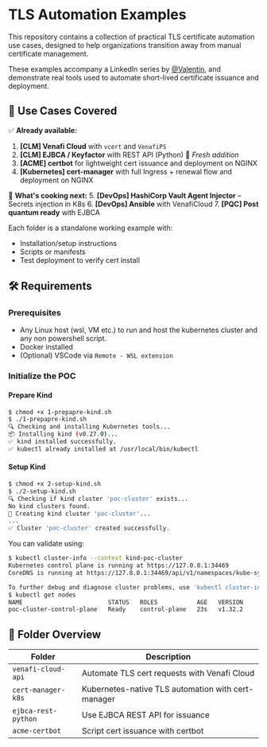 # TLS Automation Examples

This repository contains a collection of practical TLS certificate automation use cases, designed to help organizations transition away from manual certificate management.

These examples accompany a LinkedIn series by [@Valentin](https://www.linkedin.com/posts/vchatela_%F0%9D%97%A7%F0%9D%97%9F%F0%9D%97%A6-%F0%9D%97%94%F0%9D%98%82%F0%9D%98%81%F0%9D%97%BC%F0%9D%97%BA%F0%9D%97%AE%F0%9D%98%81%F0%9D%97%B6%F0%9D%97%BC%F0%9D%97%BB-%F0%9D%97%99%F0%9D%97%BF%F0%9D%97%BC%F0%9D%97%BA-activity-7328029709252837377-zLnZ/), and demonstrate real tools used to automate short-lived certificate issuance and deployment.

## 📌 Use Cases Covered

✅ **Already available:**
1. **[CLM] Venafi Cloud** with `vcert` and `VenafiPS`
2. **[CLM] EJBCA / Keyfactor** with REST API (Python) 🎯 *Fresh addition*
3. **[ACME] certbot** for lightweight cert issuance and deployment on NGINX
4. **[Kubernetes] cert-manager** with full Ingress + renewal flow and deployment on NGINX

🧪 **What's cooking next:**
5. **[DevOps] HashiCorp Vault Agent Injector** – Secrets injection in K8s
6. **[DevOps] Ansible** with VenafiCloud
7. **[PQC] Post quantum ready** with EJBCA

Each folder is a standalone working example with:
- Installation/setup instructions
- Scripts or manifests
- Test deployment to verify cert install

## 🛠 Requirements
### Prerequisites
- Any Linux host (wsl, VM etc.) to run and host the kubernetes cluster and any non powershell script.
- Docker installed
- (Optional) VSCode via `Remote - WSL extension`

### Initialize the POC
#### Prepare Kind
```bash
$ chmod +x 1-prepapre-kind.sh
$ ./1-prepapre-kind.sh
🔍 Checking and installing Kubernetes tools...
📦 Installing kind (v0.27.0)...
✅ kind installed successfully.
✅ kubectl already installed at /usr/local/bin/kubectl
```
#### Setup Kind
```bash
$ chmod +x 2-setup-kind.sh
$ ./2-setup-kind.sh
🔍 Checking if kind cluster 'poc-cluster' exists...
No kind clusters found.
🚀 Creating kind cluster 'poc-cluster'...
...
✅ Cluster 'poc-cluster' created successfully.
```

You can validate using:
```bash
$ kubectl cluster-info --context kind-poc-cluster
Kubernetes control plane is running at https://127.0.0.1:34469
CoreDNS is running at https://127.0.0.1:34469/api/v1/namespaces/kube-system/services/kube-dns:dns/proxy

To further debug and diagnose cluster problems, use 'kubectl cluster-info dump'.
$ kubectl get nodes
NAME                        STATUS   ROLES           AGE   VERSION
poc-cluster-control-plane   Ready    control-plane   23s   v1.32.2
```

## 📂 Folder Overview

| Folder               | Description                                    |
|----------------------|------------------------------------------------|
| `venafi-cloud-api`   | Automate TLS cert requests with Venafi Cloud  |
| `cert-manager-k8s`   | Kubernetes-native TLS automation with cert-manager |
| `ejbca-rest-python`  | Use EJBCA REST API for issuance                |
| `acme-certbot`       | Script cert issuance with certbot             |
